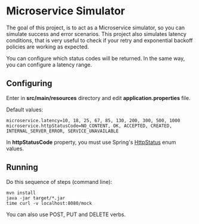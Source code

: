 # Microservice Simulator

The goal of this project, is to act as a Microservice simulator, so you can simulate success and error scenarios. This project also simulates latency conditions, that is very useful to check if your retry and exponential backoff policies are working as expected.

You can configure which status codes will be returned. In the same way, you can configure a latency range.

## Configuring

Enter in **src/main/resources** directory and edit **application.properties** file.

Default values:


```
microservice.latency=10, 18, 25, 67, 85, 130, 200, 300, 500, 1000
microservice.httpStatusCode=NO_CONTENT, OK, ACCEPTED, CREATED, INTERNAL_SERVER_ERROR, SERVICE_UNAVAILABLE
```

In **httpStatusCode** property, you must use Spring's [HttpStatus](https://docs.spring.io/spring/docs/current/javadoc-api/org/springframework/http/HttpStatus.html) enum values.

## Running

Do this sequence of steps (command line):

```
mvn install
java -jar target/*.jar
time curl -v localhost:8080/mock
```

You can also use POST, PUT and DELETE verbs.